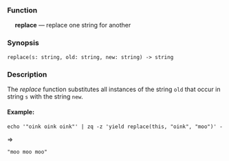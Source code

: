### Function

&emsp; **replace** &mdash; replace one string for another

### Synopsis

```
replace(s: string, old: string, new: string) -> string
```
### Description

The _replace_ function substitutes all instances of the string `old`
that occur in string `s` with the string `new`.


#### Example:

```mdtest-command
echo '"oink oink oink"' | zq -z 'yield replace(this, "oink", "moo")' -
```
=>
```mdtest-output
"moo moo moo"
```
